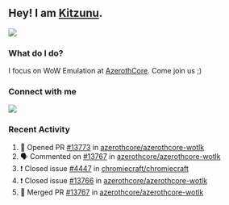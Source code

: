 ## Hey! I am [Kitzunu](https://Github.com/Kitzunu).

<!--<a href="https://github-readme-stats.kitzunu.vercel.app/api?username=Kitzunu&show_icons=true&theme=dark">
  <img align="center" src="https://github-readme-stats.kitzunu.vercel.app/api?username=Kitzunu&show_icons=true&theme=dark" />
</a>-->
<a href="https://github-readme-stats.kitzunu.vercel.app/api?username=Kitzunu&show_icons=true&theme=dark">
  <img align="center" src="https://github-readme-stats.vercel.app/api/top-langs/?username=Kitzunu&layout=compact&theme=dark" />
</a>

### What do I do?

I focus on WoW Emulation at [AzerothCore](https://Github.com/AzerothCore). Come join us ;)

### Connect with me
[![](https://img.shields.io/badge/AzerothCore%20Discord-Connect%20with%20me!-green)](https://discord.com/invite/gkt4y2x)

### Recent Activity

<!--START_SECTION:activity-->
1. 💪 Opened PR [#13773](https://github.com/azerothcore/azerothcore-wotlk/pull/13773) in [azerothcore/azerothcore-wotlk](https://github.com/azerothcore/azerothcore-wotlk)
2. 🗣 Commented on [#13767](https://github.com/azerothcore/azerothcore-wotlk/issues/13767) in [azerothcore/azerothcore-wotlk](https://github.com/azerothcore/azerothcore-wotlk)
3. ❗️ Closed issue [#4447](https://github.com/chromiecraft/chromiecraft/issues/4447) in [chromiecraft/chromiecraft](https://github.com/chromiecraft/chromiecraft)
4. ❗️ Closed issue [#13766](https://github.com/azerothcore/azerothcore-wotlk/issues/13766) in [azerothcore/azerothcore-wotlk](https://github.com/azerothcore/azerothcore-wotlk)
5. 🎉 Merged PR [#13767](https://github.com/azerothcore/azerothcore-wotlk/pull/13767) in [azerothcore/azerothcore-wotlk](https://github.com/azerothcore/azerothcore-wotlk)
<!--END_SECTION:activity-->
